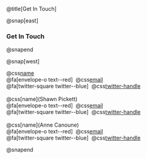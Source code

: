 @title[Get In Touch]

@snap[east]
<h3>Get In Touch</h3>
@snapend

@snap[west]

@css[name](QGISMD)<br>
@fa[envelope-o text--red]&nbsp;&nbsp;@css[email](qgismd@gmail.com)<br>
@fa[twitter-square twitter--blue]&nbsp;&nbsp;@css[twitter-handle](@qgismd)
<br> 
<br>
@css[name](Shawn Pickett)<br>
@fa[envelope-o text--red]&nbsp;&nbsp;@css[email](spickett@centuryeng.com)<br>
@fa[twitter-square twitter--blue]&nbsp;&nbsp;@css[twitter-handle](@spickettjr)
<br> 
<br>
@css[name](Anne Canoune)<br>
@fa[envelope-o text--red]&nbsp;&nbsp;@css[email](acanoune@centuryeng.com)<br>
@fa[twitter-square twitter--blue]&nbsp;&nbsp;@css[twitter-handle](@AnnieGitUrGun)

@snapend

